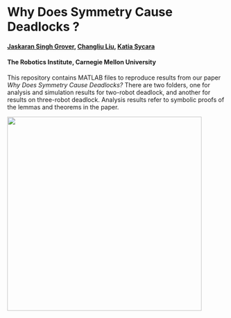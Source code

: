 # Why Does Symmetry Cause Deadlocks ?
#### [Jaskaran Singh Grover](https://www.ri.cmu.edu/ri-people/jaskaran-grover/), [Changliu Liu](http://www.cs.cmu.edu/~cliu6/), [Katia Sycara](http://www.cs.cmu.edu/~sycara/)
#### The Robotics Institute, Carnegie Mellon University

This repository contains MATLAB files to reproduce results from our paper *Why Does Symmetry Cause Deadlocks?* There are two folders, one for analysis and simulation results for two-robot deadlock, and another for results on three-robot deadlock. Analysis results refer to symbolic proofs of the lemmas and theorems in the paper.

<img src="https://github.com/jaskarangrover92/ifactest2/blob/master/deadlockexample.png" width="448">

	
